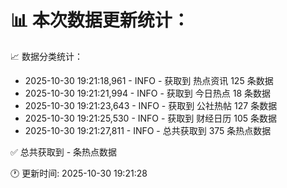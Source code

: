 📊 本次数据更新统计：
==========================

📈 数据分类统计：
- 2025-10-30 19:21:18,961 - INFO - 获取到 热点资讯 125 条数据
- 2025-10-30 19:21:21,994 - INFO - 获取到 今日热点 18 条数据
- 2025-10-30 19:21:23,643 - INFO - 获取到 公社热帖 127 条数据
- 2025-10-30 19:21:25,530 - INFO - 获取到 财经日历 105 条数据
- 2025-10-30 19:21:27,811 - INFO - 总共获取到 375 条热点数据

✅ 总共获取到 - 条热点数据

🕐 更新时间: 2025-10-30 19:21:28
